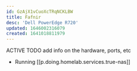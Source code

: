 ```yaml
---
id: GzAjX1vCuoXcTRqNCKLBW
title: Fafnir
desc: 'Dell PowerEdge R720'
updated: 1646002316079
created: 1641018811979
---
```


ACTIVE
TODO add info on the hardware, ports, etc

- Running [[p.doing.homelab.services.true-nas]]
